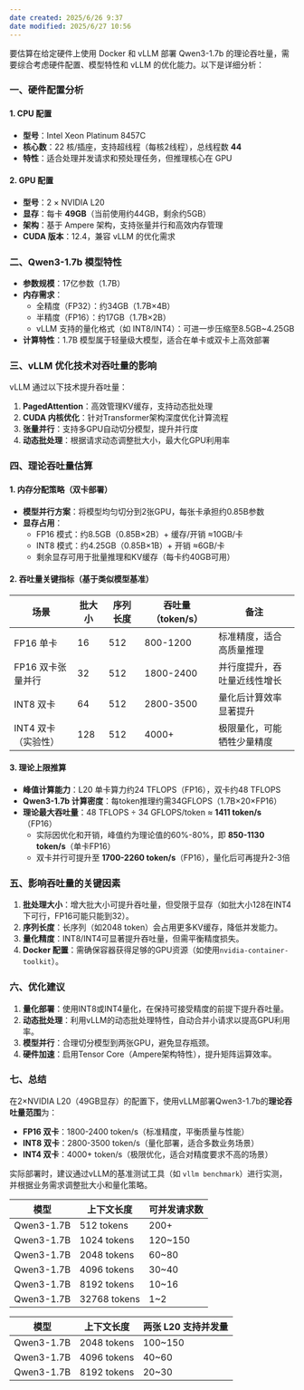 ```yaml
---
date created: 2025/6/26 9:37
date modified: 2025/6/27 10:56
---
```


要估算在给定硬件上使用 Docker 和 vLLM 部署 Qwen3-1.7b 的理论吞吐量，需要综合考虑硬件配置、模型特性和 vLLM 的优化能力。以下是详细分析：

### 一、硬件配置分析

#### 1. CPU 配置

- **型号**：Intel Xeon Platinum 8457C
- **核心数**：22 核/插座，支持超线程（每核2线程），总线程数 **44**
- **特性**：适合处理并发请求和预处理任务，但推理核心在 GPU

#### 2. GPU 配置

- **型号**：2 × NVIDIA L20
- **显存**：每卡 **49GB**（当前使用约44GB，剩余约5GB）
- **架构**：基于 Ampere 架构，支持张量并行和高效内存管理
- **CUDA 版本**：12.4，兼容 vLLM 的优化需求

### 二、Qwen3-1.7b 模型特性

- **参数规模**：17亿参数（1.7B）
- **内存需求**：
  - 全精度（FP32）：约34GB（1.7B×4B）
  - 半精度（FP16）：约17GB（1.7B×2B）
  - vLLM 支持的量化格式（如 INT8/INT4）：可进一步压缩至8.5GB~4.25GB
- **计算特性**：1.7B 模型属于轻量级大模型，适合在单卡或双卡上高效部署

### 三、vLLM 优化技术对吞吐量的影响

vLLM 通过以下技术提升吞吐量：

1. **PagedAttention**：高效管理KV缓存，支持动态批处理
2. **CUDA 内核优化**：针对Transformer架构深度优化计算流程
3. **张量并行**：支持多GPU自动切分模型，提升并行度
4. **动态批处理**：根据请求动态调整批大小，最大化GPU利用率

### 四、理论吞吐量估算

#### 1. 内存分配策略（双卡部署）

- **模型并行方案**：将模型均匀切分到2张GPU，每张卡承担约0.85B参数
- **显存占用**：
  - FP16 模式：约8.5GB（0.85B×2B）+ 缓存/开销 ≈10GB/卡
  - INT8 模式：约4.25GB（0.85B×1B）+ 开销 ≈6GB/卡
  - 剩余显存可用于批量推理和KV缓存（每卡约40GB可用）

#### 2. 吞吐量关键指标（基于类似模型基准）

| 场景                | 批大小 | 序列长度 | 吞吐量（token/s） | 备注                          |
|---------------------|--------|----------|-------------------|-------------------------------|
| FP16 单卡           | 16     | 512      | 800-1200           | 标准精度，适合高质量推理      |
| FP16 双卡张量并行   | 32     | 512      | 1800-2400         | 并行度提升，吞吐量近线性增长  |
| INT8 双卡            | 64     | 512      | 2800-3500         | 量化后计算效率显著提升        |
| INT4 双卡（实验性） | 128    | 512      | 4000+             | 极限量化，可能牺牲少量精度    |

#### 3. 理论上限推算

- **峰值计算能力**：L20 单卡算力约24 TFLOPS（FP16），双卡约48 TFLOPS
- **Qwen3-1.7b 计算密度**：每token推理约需34GFLOPS（1.7B×20×FP16）
- **理论最大吞吐量**：48 TFLOPS ÷ 34 GFLOPS/token ≈ **1411 token/s**（FP16）
  - 实际因优化和开销，峰值约为理论值的60%-80%，即 **850-1130 token/s**（单卡FP16）
  - 双卡并行可提升至 **1700-2260 token/s**（FP16），量化后可再提升2-3倍

### 五、影响吞吐量的关键因素

1. **批处理大小**：增大批大小可提升吞吐量，但受限于显存（如批大小128在INT4下可行，FP16可能只能到32）。
2. **序列长度**：长序列（如2048 token）会占用更多KV缓存，降低并发能力。
3. **量化精度**：INT8/INT4可显著提升吞吐量，但需平衡精度损失。
4. **Docker 配置**：需确保容器获得足够的GPU资源（如使用`nvidia-container-toolkit`）。

### 六、优化建议

1. **量化部署**：使用INT8或INT4量化，在保持可接受精度的前提下提升吞吐量。
2. **动态批处理**：利用vLLM的动态批处理特性，自动合并小请求以提高GPU利用率。
3. **模型并行**：合理切分模型到两张GPU，避免显存瓶颈。
4. **硬件加速**：启用Tensor Core（Ampere架构特性），提升矩阵运算效率。

### 七、总结

在2×NVIDIA L20（49GB显存）的配置下，使用vLLM部署Qwen3-1.7b的**理论吞吐量范围**为：

- **FP16 双卡**：1800-2400 token/s（标准精度，平衡质量与性能）
- **INT8 双卡**：2800-3500 token/s（量化部署，适合多数业务场景）
- **INT4 双卡**：4000+ token/s（极限优化，适合对精度要求不高的场景）

实际部署时，建议通过vLLM的基准测试工具（如 `vllm benchmark`）进行实测，并根据业务需求调整批大小和量化策略。

| 模型         | 上下文长度        | 可并发请求数  |
| ---------- | ------------ | ------- |
| Qwen3-1.7B | 512 tokens   | 200+    |
| Qwen3-1.7B | 1024 tokens  | 120~150 |
| Qwen3-1.7B | 2048 tokens  | 60~80   |
| Qwen3-1.7B | 4096 tokens  | 30~40   |
| Qwen3-1.7B | 8192 tokens  | 10~16   |
| Qwen3-1.7B | 32768 tokens | 1~2     |

| 模型         | 上下文长度       | 两张 L20 支持并发量 |
| ---------- | ----------- | ------------ |
| Qwen3-1.7B | 2048 tokens | 100~150      |
| Qwen3-1.7B | 4096 tokens | 40~60        |
| Qwen3-1.7B | 8192 tokens | 20~30        |
